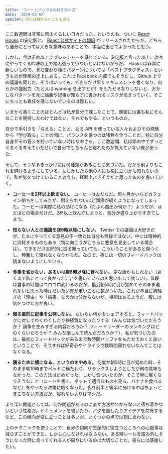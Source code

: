 ```yaml
---
title: 'フィードバックとの付き合い方'
date: '2019-03-02'
spoiler: 時には眠れないこともある
---
```


ここ数週間は非常に目まぐるしい日々だった。というのも、ついに [React Hooks](https://reactjs.org/blog/2019/02/06/react-v16.8.0.html) の安定版と、 [React 公式サイトの翻訳](https://reactjs.org/blog/2019/02/23/is-react-translated-yet.html) がリリースされたからだ。どちらも自分にとっては大きな意味のあることで、本当に出せてよかったと思う。

しかし、今はそれ以上にプレッシャーを感じている。安定版と言った以上、次々にやってくる吟味の上で踏ん張っていないといけないからだ。 Hooks は非常に新しいもので、まだ変わり種のパターンについては「ベストプラクティス」というものが理解の途上にある。これは Facebook 内部でもそうだし、Github 上での議論も同じだ。そうはいっても、できるだけ早くドキュメントを書くなり、何らかの強制力（たとえば warning を出すとか）をもたせるなりしないと、おかしなパターンを元に講義や記事が知らずに書かれるリスクが高まっていく。そこにちっとも責任を感じないでいるのは難しい。

いまから書くことのほとんどは私が自分で課したことで、厳密には誰も私にそんなことを期待したわけではない。それでもやる、というものだ。

自分で手引きを「与える」ことと、ある API を使っている人々およびその経験から「学び取る」ことの間に、バランスを保つのは犠牲を伴うことだ。特に自分自身がその答えを持っていない時はなおさら。ここ数週間、私は頭の中でずっとぐるぐる考えていたせいで自分でもちゃんと寝れたのか覚えていない夜があった。

そして、そうなるきっかけには何種類かあることに気づいた。だから前よりもこれを避けるようにしている。もしかしたら他の人にも役に立つかも知れないので、私が気をつけていることのうち、経験上よさそうだと思ったものを書いていく。

* **コーヒーを2杯以上飲まない。** コーヒーは友だちだ。何ヶ月かいちどカフェイン断ちをしてみたが、耐えられないほど頭痛が続くようになってしまった。コーヒーは実際に私の助けになる（たぶん血圧か何か？）ようだが、ほどほどの場合だけだ。2杯以上飲んでしまうと、気分が盛り上がりすぎてしまう。

* **知らない人との議論を夜9時以降にしない。** Twitter での議論は大好きだが、たまにやってくる意見の不一致とは自分も無縁ではない。中には精神的に消耗するものもある（特に向こうがこちらに悪意を見出している場合は）。できるだけ友好的に振る舞っていても、こういうことがあると傷つくし、興奮して寝れなくなりがちだ。なので、夜には一切のフィードバックは読まないようにしている。

* **食事を省かない、あるいは夜8時以降に食べない。** 変な話かもしれない（あくまで私にとって良かったことを書いているのを思い出して欲しい）。普段は食事の時間はコロコロ変わるのだが、最近朝5時に目が覚めてそのまま寝れないと思った時はだいたい胃が重いことに気がついた。これが本当に胸騒ぎの「理由」や「結果」なのかは分からないが、相関はあるようだ。腹には気をつけた方が良い。

* **寝る直前に記事を公開しない。** だいたい何かをシェアすると、フィードバックに対してわくわくしたり神経質になったりする（みんなは気づいただろうか？ 論争を生みすぎる内容だろうか？ フィードリーダーのランキングはどのくらいだろうか？ みんな楽しんで読んだだろうか？）。私が気づいたのは、最初にフィードバックが来るまで数時間バッファをもたせておくと良いということで、そうすれば好奇心やイライラで数時間寝れないなんてことはなくなる。

* **寝るために横になる、というのをやめる。** 何度か朝5時に目が覚めた時、そのまま朝10時までベッドに横たわり、リラックスしようとしたが何の意味もなかった。この方法はだめだった。しかし気づいたのが、そこで単に眠くなりそうなこと（コードを書く、ネットで適当なものを見る、バナナを食べるなど）をやったら次第に眠くなった。夜を前半と後半に分けるのはちょっとぎこちない方法だが、寝れないよりはマシだ。

より深い問題としては、何か問題があるのに直す方法がわからないと落ち着かないという性格だ。ドキュメントを書いたり、バグを直したりアイデアを共有するなど、この傾向が役に立つことは多いが、いくつかの点では割にあわない。

上のテクニックを使うことで、自分の傾向が生産的に役立つところへの心配事は減らすことができた。しかし心しなければならない。ある時レールを踏み外しそうになった時に言ってくれる人が周りにいるのは大切なことだ。彼らには感謝したい。

